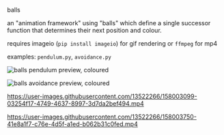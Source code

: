 balls

an "animation framework" using "balls" which define a single successor function that determines their next position and colour.

requires imageio (`pip install imageio`) for gif rendering or `ffmpeg` for mp4

examples: `pendulum.py`, `avoidance.py`

![balls pendulum preview, coloured](https://raw.githubusercontent.com/plaaosert/balls/main/example_images/balls_col.gif)

![balls avoidance preview, coloured](https://raw.githubusercontent.com/plaaosert/balls/main/example_images/balls_avoidance.gif)

https://user-images.githubusercontent.com/13522266/158003099-03254f17-4749-4637-8997-3d7da2bef494.mp4

https://user-images.githubusercontent.com/13522266/158003750-41e8a1f7-c76e-4d5f-a1ed-b062b31c0fed.mp4

